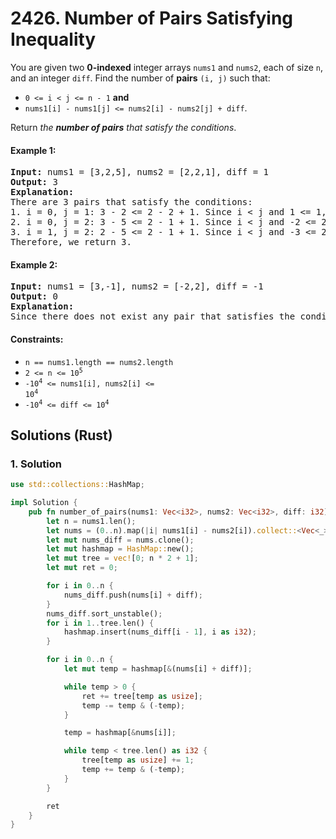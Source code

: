 # 2426. Number of Pairs Satisfying Inequality
You are given two **0-indexed** integer arrays `nums1` and `nums2`, each of size `n`, and an integer `diff`. Find the number of **pairs** `(i, j)` such that:

* `0 <= i < j <= n - 1` **and**
* `nums1[i] - nums1[j] <= nums2[i] - nums2[j] + diff`.

Return *the **number of pairs** that satisfy the conditions*.

#### Example 1:
<pre>
<strong>Input:</strong> nums1 = [3,2,5], nums2 = [2,2,1], diff = 1
<strong>Output:</strong> 3
<strong>Explanation:</strong>
There are 3 pairs that satisfy the conditions:
1. i = 0, j = 1: 3 - 2 <= 2 - 2 + 1. Since i < j and 1 <= 1, this pair satisfies the conditions.
2. i = 0, j = 2: 3 - 5 <= 2 - 1 + 1. Since i < j and -2 <= 2, this pair satisfies the conditions.
3. i = 1, j = 2: 2 - 5 <= 2 - 1 + 1. Since i < j and -3 <= 2, this pair satisfies the conditions.
Therefore, we return 3.
</pre>

#### Example 2:
<pre>
<strong>Input:</strong> nums1 = [3,-1], nums2 = [-2,2], diff = -1
<strong>Output:</strong> 0
<strong>Explanation:</strong>
Since there does not exist any pair that satisfies the conditions, we return 0.
</pre>

#### Constraints:
* `n == nums1.length == nums2.length`
* <code>2 <= n <= 10<sup>5</sup></code>
* <code>-10<sup>4</sup> <= nums1[i], nums2[i] <= 10<sup>4</sup></code>
* <code>-10<sup>4</sup> <= diff <= 10<sup>4</sup></code>

## Solutions (Rust)

### 1. Solution
```Rust
use std::collections::HashMap;

impl Solution {
    pub fn number_of_pairs(nums1: Vec<i32>, nums2: Vec<i32>, diff: i32) -> i64 {
        let n = nums1.len();
        let nums = (0..n).map(|i| nums1[i] - nums2[i]).collect::<Vec<_>>();
        let mut nums_diff = nums.clone();
        let mut hashmap = HashMap::new();
        let mut tree = vec![0; n * 2 + 1];
        let mut ret = 0;

        for i in 0..n {
            nums_diff.push(nums[i] + diff);
        }
        nums_diff.sort_unstable();
        for i in 1..tree.len() {
            hashmap.insert(nums_diff[i - 1], i as i32);
        }

        for i in 0..n {
            let mut temp = hashmap[&(nums[i] + diff)];

            while temp > 0 {
                ret += tree[temp as usize];
                temp -= temp & (-temp);
            }

            temp = hashmap[&nums[i]];

            while temp < tree.len() as i32 {
                tree[temp as usize] += 1;
                temp += temp & (-temp);
            }
        }

        ret
    }
}
```
